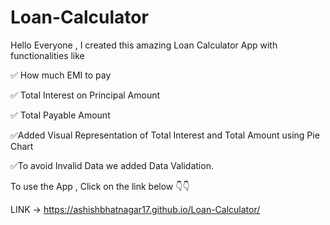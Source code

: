 # Loan-Calculator
Hello Everyone , I created this amazing Loan Calculator App with functionalities like

✅ How much EMI to pay

✅ Total Interest on Principal Amount

✅ Total Payable Amount

✅Added Visual Representation of Total Interest and Total Amount using Pie Chart

✅To avoid Invalid Data we added Data Validation.

To use the App , Click on the link below 👇👇


LINK -> https://ashishbhatnagar17.github.io/Loan-Calculator/
